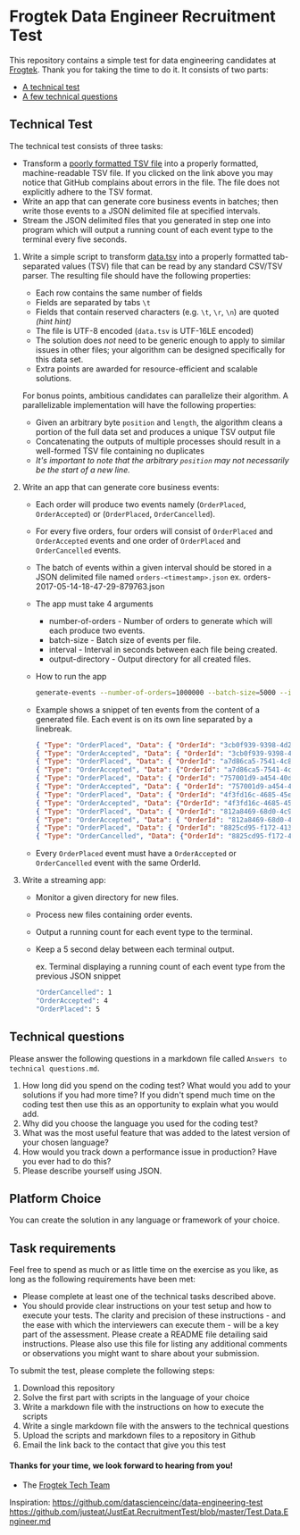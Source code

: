 # Frogtek Data Engineer Recruitment Test

This repository contains a simple test for data engineering candidates at [Frogtek](http://frogtek.org). Thank you for taking the time to do it. It consists of two parts:

* [A technical test](#technical-test)
* [A few technical questions](#technical-questions)

## Technical Test

The technical test consists of three tasks:

* Transform a [poorly formatted TSV file](https://github.com/frogtek/recruiment-tests/blob/master/data/data.tsv) into a properly formatted, machine-readable TSV file. If you clicked on the link above you may notice that GitHub complains about errors in the file. The file does not explicitly adhere to the TSV format.
* Write an app that can generate core business events in batches; then write those events to a JSON delimited file at specified intervals.
* Stream the JSON delimited files that you generated in step one into program which will output a running count of each event type to the terminal every five seconds.



1. Write a simple script to transform [data.tsv](https://github.com/frogtek/recruiment-tests/blob/master/data/data.tsv) into a properly formatted tab-separated values (TSV) file that can be read by any standard CSV/TSV parser. The resulting file should have the
following properties:

    * Each row contains the same number of fields
    * Fields are separated by tabs `\t`
    * Fields that contain reserved characters (e.g. `\t`, `\r`, `\n`) are quoted *(hint hint)*
    * The file is UTF-8 encoded (`data.tsv` is UTF-16LE encoded)
   * The solution does *not* need to be generic enough to apply to similar issues in other files; your algorithm can be designed specifically for this data set. 
    * Extra points are awarded for resource-efficient and scalable solutions.

    For bonus points, ambitious candidates can parallelize their algorithm. A parallelizable implementation will have the following properties:
    * Given an arbitrary byte `position` and `length`, the algorithm cleans a portion of the full data set and produces a unique TSV output file
    * Concatenating the outputs of multiple processes should result in a well-formed TSV file containing no duplicates
    * *It's important to note that the arbitrary `position` may not necessarily be the start of a new line.*


2. Write an app that can generate core business events:

	* Each order will produce two events namely (`OrderPlaced`, `OrderAccepted`) or (`OrderPlaced`, `OrderCancelled`).
	* For every five orders, four orders will consist of `OrderPlaced` and `OrderAccepted` events and one order of `OrderPlaced` and `OrderCancelled` events.
	* The batch of events within a given interval should be stored in a JSON delimited file named `orders-<timestamp>.json` ex. orders-2017-05-14-18-47-29-879763.json
	* The app must take 4 arguments
		* number-of-orders - Number of orders to generate which will each produce two events.
		* batch-size - Batch size of events per file.
		* interval - Interval in seconds between each file being created.
		* output-directory - Output directory for all created files.
	* How to run the app

		```bash
		generate-events --number-of-orders=1000000 --batch-size=5000 --interval=1 --output-directory=<local-dir>
		```
	* Example shows a snippet of ten events from the content of a generated file. Each event is on its own line separated by a linebreak.

		```json
		{ "Type": "OrderPlaced", "Data": { "OrderId": "3cb0f939-9398-4d29-a28f-2a1a3a6ce3b2", "TimestampUtc": "2017-05-14T19:12:32Z" } }
		{ "Type": "OrderAccepted", "Data": { "OrderId": "3cb0f939-9398-4d29-a28f-2a1a3a6ce3b2", "TimestampUtc": "2017-05-14T19:12:32Z"} }
		{ "Type": "OrderPlaced", "Data": { "OrderId": "a7d86ca5-7541-4c86-a7ad-1bec2b070b3c", "TimestampUtc": "2017-05-14T19:12:33Z" } }
		{ "Type": "OrderAccepted", "Data": {"OrderId": "a7d86ca5-7541-4c86-a7ad-1bec2b070b3c", "TimestampUtc": "2017-05-14T19:12:33Z"} }
		{ "Type": "OrderPlaced", "Data": { "OrderId": "757001d9-a454-40d3-a14b-9f0f9440be9f", "TimestampUtc": "2017-05-14T19:12:34Z" } }
		{ "Type": "OrderAccepted", "Data": { "OrderId": "757001d9-a454-40d3-a14b-9f0f9440be9f", "TimestampUtc": "2017-05-14T19:12:34Z"} }
		{ "Type": "OrderPlaced", "Data": { "OrderId": "4f3fd16c-4685-45e6-a6f9-823f5f73a7d0", "TimestampUtc": "2017-05-14T19:12:35Z" } }
		{ "Type": "OrderAccepted", "Data": {"OrderId": "4f3fd16c-4685-45e6-a6f9-823f5f73a7d0", "TimestampUtc": "2017-05-14T19:12:35Z"} }
		{ "Type": "OrderPlaced", "Data": { "OrderId": "812a8469-68d0-4c9b-8429-d46d51d63db3", "TimestampUtc": "2017-05-14T19:12:36Z" } }
		{ "Type": "OrderAccepted", "Data": { "OrderId": "812a8469-68d0-4c9b-8429-d46d51d63db3", "TimestampUtc": "2017-05-14T19:12:36Z"} }
		{ "Type": "OrderPlaced", "Data": { "OrderId": "8825cd95-f172-4132-9793-864b4dd725df", "TimestampUtc": "2017-05-14T19:12:37Z" } }
		{ "Type": "OrderCancelled", "Data": {"OrderId": "8825cd95-f172-4132-9793-864b4dd725df", "TimestampUtc": "2017-05-14T19:12:37Z"} }
		```
	* Every `OrderPlaced` event must have a `OrderAccepted` or `OrderCancelled` event with the same OrderId.

2. Write a streaming app:

	* Monitor a given directory for new files.
	* Process new files containing order events.
	* Output a running count for each event type to the terminal.
	* Keep a 5 second delay between each terminal output.

		ex. Terminal displaying a running count of each event type from the previous JSON snippet
		```bash
		"OrderCancelled": 1
		"OrderAccepted": 4
		"OrderPlaced": 5
		```

## Technical questions

Please answer the following questions in a markdown file called `Answers to technical questions.md`.

1. How long did you spend on the coding test? What would you add to your solutions if you had more time? If you didn't spend much time on the coding test then use this as an opportunity to explain what you would add.
2. Why did you choose the language you used for the coding test?
3. What was the most useful feature that was added to the latest version of your chosen language?
4. How would you track down a performance issue in production? Have you ever had to do this?
5. Please describe yourself using JSON.

## Platform Choice

You can create the solution in any language or framework of your choice.

## Task requirements

Feel free to spend as much or as little time on the exercise as you like, as long as the following requirements have been met:

- Please complete at least one of the technical tasks described above.
- You should provide clear instructions on your test setup and how to execute your tests. The clarity and precision of these instructions - and the ease with which the interviewers can execute them - will be a key part of the assessment. Please create a README file detailing said instructions. Please also use this file for listing any additional comments or observations you might want to share about your submission.

To submit the test, please complete the following steps:

1. Download this repository
2. Solve the first part with scripts in the language of your choice
3. Write a markdown file with the instructions on how to execute the scripts
3. Write a single markdown file with the answers to the technical questions
4. Upload the scripts and markdown files to a repository in Github
5. Email the link back to the contact that give you this test

#### Thanks for your time, we look forward to hearing from you!
- The [Frogtek Tech Team](https://developing,frogtek.org)

Inspiration:
https://github.com/datascienceinc/data-engineering-test
https://github.com/justeat/JustEat.RecruitmentTest/blob/master/Test.Data.Engineer.md
